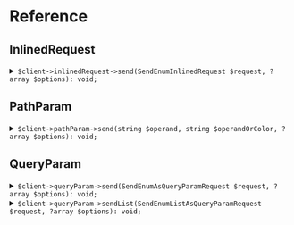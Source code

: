 # Reference
## InlinedRequest
<details><summary><code>$client->inlinedRequest->send(SendEnumInlinedRequest $request, ?array $options): void;</code></summary>
<dl>
<dd>

#### 🔌 Usage

<dl>
<dd>

<dl>
<dd>

```php
$client->inlinedRequest->send(SendEnumInlinedRequest $request, ?array $options): void;
```
</dd>
</dl>
</dd>
</dl>


</dd>
</dl>
</details>

## PathParam
<details><summary><code>$client->pathParam->send(string $operand, string $operandOrColor, ?array $options): void;</code></summary>
<dl>
<dd>

#### 🔌 Usage

<dl>
<dd>

<dl>
<dd>

```php
$client->pathParam->send(string $operand, string $operandOrColor, ?array $options): void;
```
</dd>
</dl>
</dd>
</dl>


</dd>
</dl>
</details>

## QueryParam
<details><summary><code>$client->queryParam->send(SendEnumAsQueryParamRequest $request, ?array $options): void;</code></summary>
<dl>
<dd>

#### 🔌 Usage

<dl>
<dd>

<dl>
<dd>

```php
$client->queryParam->send(SendEnumAsQueryParamRequest $request, ?array $options): void;
```
</dd>
</dl>
</dd>
</dl>


</dd>
</dl>
</details>

<details><summary><code>$client->queryParam->sendList(SendEnumListAsQueryParamRequest $request, ?array $options): void;</code></summary>
<dl>
<dd>

#### 🔌 Usage

<dl>
<dd>

<dl>
<dd>

```php
$client->queryParam->sendList(SendEnumListAsQueryParamRequest $request, ?array $options): void;
```
</dd>
</dl>
</dd>
</dl>


</dd>
</dl>
</details>
